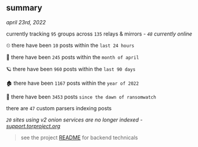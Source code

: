 
## summary
_april 23rd, 2022_

currently tracking `95` groups across `135` relays & mirrors - _`48` currently online_

⏲ there have been `10` posts within the `last 24 hours`

🦈 there have been `245` posts within the `month of april`

🪐 there have been `960` posts within the `last 90 days`

🏚 there have been `1167` posts within the `year of 2022`

🦕 there have been `3453` posts `since the dawn of ransomwatch`

there are `47` custom parsers indexing posts

_`20` sites using v2 onion services are no longer indexed - [support.torproject.org](https://support.torproject.org/onionservices/v2-deprecation/)_

> see the project [README](https://github.com/thetanz/ransomwatch#ransomwatch--) for backend technicals
